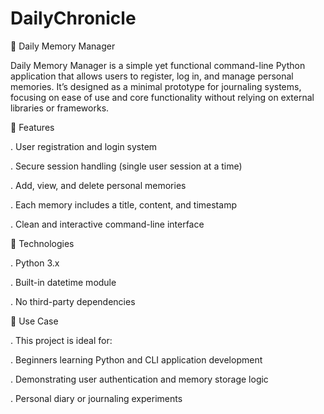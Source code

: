 # DailyChronicle

📝 Daily Memory Manager

Daily Memory Manager is a simple yet functional command-line Python application that allows users to register, log in, and manage personal memories. It’s designed as a minimal prototype for journaling systems, focusing on ease of use and core functionality without relying on external libraries or frameworks.

🔑 Features

. User registration and login system

. Secure session handling (single user session at a time)

. Add, view, and delete personal memories

. Each memory includes a title, content, and timestamp

. Clean and interactive command-line interface

📌 Technologies

. Python 3.x

. Built-in datetime module

. No third-party dependencies


🧠 Use Case

. This project is ideal for:

. Beginners learning Python and CLI application development

. Demonstrating user authentication and memory storage logic

. Personal diary or journaling experiments
